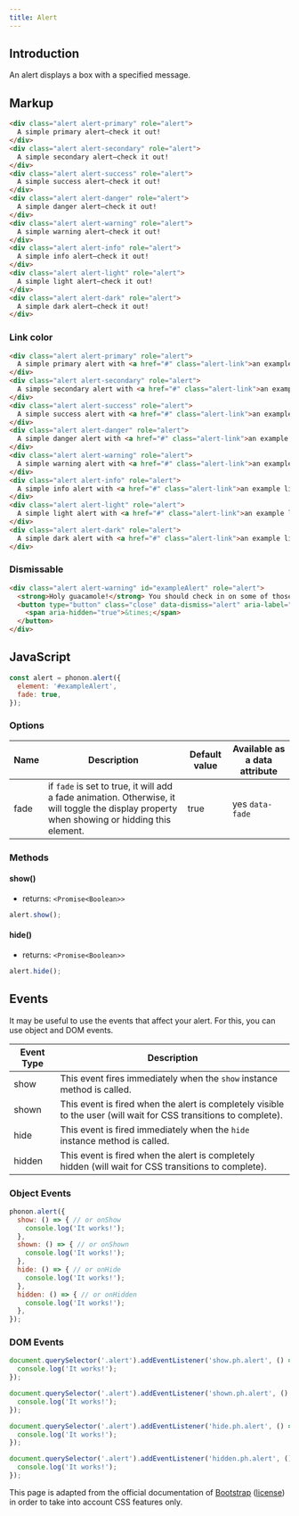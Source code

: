 ```yaml
---
title: Alert
---
```


## Introduction

An alert displays a box with a specified message.

## Markup

```html
<div class="alert alert-primary" role="alert">
  A simple primary alert—check it out!
</div>
<div class="alert alert-secondary" role="alert">
  A simple secondary alert—check it out!
</div>
<div class="alert alert-success" role="alert">
  A simple success alert—check it out!
</div>
<div class="alert alert-danger" role="alert">
  A simple danger alert—check it out!
</div>
<div class="alert alert-warning" role="alert">
  A simple warning alert—check it out!
</div>
<div class="alert alert-info" role="alert">
  A simple info alert—check it out!
</div>
<div class="alert alert-light" role="alert">
  A simple light alert—check it out!
</div>
<div class="alert alert-dark" role="alert">
  A simple dark alert—check it out!
</div>
```

### Link color

```html
<div class="alert alert-primary" role="alert">
  A simple primary alert with <a href="#" class="alert-link">an example link</a>. Give it a click if you like.
</div>
<div class="alert alert-secondary" role="alert">
  A simple secondary alert with <a href="#" class="alert-link">an example link</a>. Give it a click if you like.
</div>
<div class="alert alert-success" role="alert">
  A simple success alert with <a href="#" class="alert-link">an example link</a>. Give it a click if you like.
</div>
<div class="alert alert-danger" role="alert">
  A simple danger alert with <a href="#" class="alert-link">an example link</a>. Give it a click if you like.
</div>
<div class="alert alert-warning" role="alert">
  A simple warning alert with <a href="#" class="alert-link">an example link</a>. Give it a click if you like.
</div>
<div class="alert alert-info" role="alert">
  A simple info alert with <a href="#" class="alert-link">an example link</a>. Give it a click if you like.
</div>
<div class="alert alert-light" role="alert">
  A simple light alert with <a href="#" class="alert-link">an example link</a>. Give it a click if you like.
</div>
<div class="alert alert-dark" role="alert">
  A simple dark alert with <a href="#" class="alert-link">an example link</a>. Give it a click if you like.
</div>
```

### Dismissable


```html
<div class="alert alert-warning" id="exampleAlert" role="alert">
  <strong>Holy guacamole!</strong> You should check in on some of those fields below.
  <button type="button" class="close" data-dismiss="alert" aria-label="Close">
    <span aria-hidden="true">&times;</span>
  </button>
</div>
```

## JavaScript

```js
const alert = phonon.alert({
  element: '#exampleAlert',
  fade: true,
});
```

### Options

|     Name     |     Description      |     Default value      |     Available as a data attribute      |
|----------------|----------------------|-------------------------|-------------------------------------|
|    fade      |  if `fade` is set to true, it will add a fade animation. Otherwise, it will toggle the display property when showing or hidding this element. | true | yes `data-fade` |


### Methods

#### show()

* returns: `<Promise<Boolean>>`

```js
alert.show();
```

#### hide()

* returns: `<Promise<Boolean>>`

```js
alert.hide();
```

## Events

It may be useful to use the events that affect your alert.
For this, you can use object and DOM events.

|     Event Type     |     Description      |
|--------------------|----------------------|
|  show    |   This event fires immediately when the `show` instance method is called.   |
|  shown   |  This event is fired when the alert is completely visible to the user (will wait for CSS transitions to complete).    |
|  hide    |    This event is fired immediately when the `hide` instance method is called.   |
|  hidden  |   This event is fired when the alert is completely hidden (will wait for CSS transitions to complete).    |


### Object Events

```js
phonon.alert({
  show: () => { // or onShow
    console.log('It works!');
  },
  shown: () => { // or onShown
    console.log('It works!');
  },
  hide: () => { // or onHide
    console.log('It works!');
  },
  hidden: () => { // or onHidden
    console.log('It works!');
  },
});
```

### DOM Events

```js
document.querySelector('.alert').addEventListener('show.ph.alert', () => {
  console.log('It works!');
});

document.querySelector('.alert').addEventListener('shown.ph.alert', () => {
  console.log('It works!');
});

document.querySelector('.alert').addEventListener('hide.ph.alert', () => {
  console.log('It works!');
});

document.querySelector('.alert').addEventListener('hidden.ph.alert', () => {
  console.log('It works!');
});
```

<div class="alert alert-secondary" role="alert">
  This page is adapted from the official documentation of <a href="http://getbootstrap.com">Bootstrap</a> (<a href="creativecommons.org/licenses/by/3.0/">license</a>) in order to take into account CSS features only.
</div>

